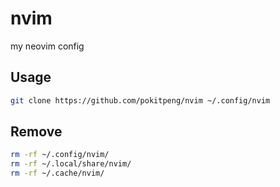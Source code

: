 # nvim
my neovim config

## Usage
```bash
git clone https://github.com/pokitpeng/nvim ~/.config/nvim
```

## Remove
```bash
rm -rf ~/.config/nvim/
rm -rf ~/.local/share/nvim/
rm -rf ~/.cache/nvim/
```